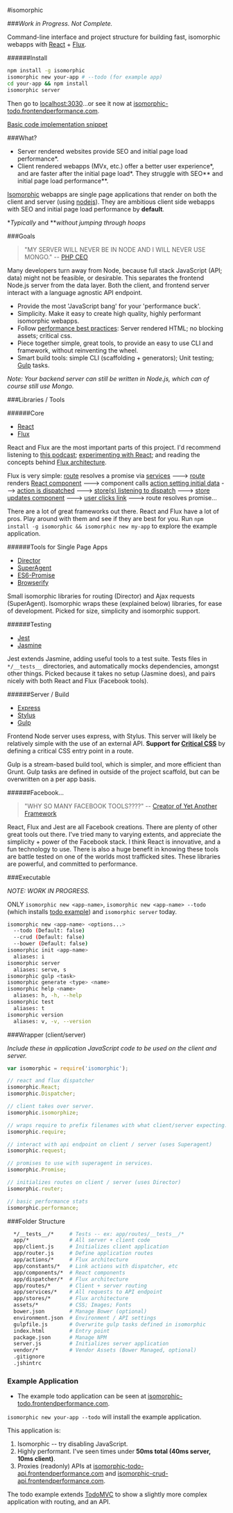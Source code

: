 #isomorphic

###_Work in Progress. Not Complete._

Command-line interface and project structure for building fast, isomorphic webapps with [React](http://facebook.github.io/react/) + [Flux](http://facebook.github.io/flux/).

######Install
```sh
npm install -g isomorphic
isomorphic new your-app # --todo (for example app)
cd your-app && npm install
isomorphic server
```
Then go to [localhost:3030](http://localhost:3030)...or see it now at [isomorphic-todo.frontendperformance.com](http://isomorphic-todo.frontendperformance.com).

[Basic code implementation snippet](https://github.com/frontendperformance/isomorphic/wiki/Basic-Implementation
)

###What?

- Server rendered websites provide SEO and initial page load performance\*.
- Client rendered webapps (MVx, etc.) offer a better user experience\*, and are faster after the initial page load\*. They struggle with SEO\*\* and initial page load performance\*\*.

[Isomorphic](http://nerds.airbnb.com/isomorphic-javascript-future-web-apps/) webapps are single page applications that render on both the client and server (using [nodejs](http://nodejs.org/)). They are ambitious client side webapps with SEO and initial page load performance by **default**.

\*_Typically_ and \*\*_without jumping through hoops_

###Goals

> "MY SERVER WILL NEVER BE IN NODE AND I WILL NEVER USE MONGO." -- [PHP CEO](https://twitter.com/PHP_CEO)

Many developers turn away from Node, because full stack JavaScript (API; data) might not be feasible, or desirable. This separates the frontend Node.js server from the data layer. Both the client, and frontend server interact with a language agnostic API endpoint.

- Provide the most 'JavaScript bang' for your 'performance buck'.
- Simplicity. Make it easy to create high quality, highly performant isomorphic webapps.
- Follow [performance best practices](https://developers.google.com/speed/docs/best-practices/rules_intro): Server rendered HTML; no blocking assets; critical css.
- Piece together simple, great tools, to provide an easy to use CLI and framework, without reinventing the wheel.
- Smart build tools: simple CLI (scaffolding + generators); Unit testing; [Gulp](http://gulpjs.com/) tasks.

*Note: Your backend server can still be written in Node.js, which can of course still use Mongo.*

###Libraries / Tools

######Core

- [React](http://facebook.github.io/react/)
- [Flux](http://facebook.github.io/flux/)

React and Flux are the most important parts of this project. I'd recommend listening to [this podcast](http://javascriptjabber.com/073-jsj-react-with-pete-hunt-and-jordan-walke/); [experimenting with React](http://facebook.github.io/react/); and reading the concepts behind [Flux architecture](http://facebook.github.io/react/docs/flux-overview.html).

Flux is very simple: [route](https://github.com/frontendperformance/isomorphic/blob/master/blueprint/app/routes/index.js#L6) resolves a promise via [services](https://github.com/frontendperformance/isomorphic/blob/master/blueprint/app/services/todo-list-service.js#L2) ---> [route](https://github.com/frontendperformance/isomorphic/blob/master/blueprint/app/routes/index.js#L5) renders [React component](https://github.com/frontendperformance/isomorphic/blob/master/blueprint/app/components/index.jsx#L57) ---> component calls [action setting initial data](https://github.com/frontendperformance/isomorphic/blob/master/blueprint/app/components/index.jsx#L36) ---> [action is dispatched](https://github.com/frontendperformance/isomorphic/blob/master/blueprint/app/actions/todo-list-actions.js#L23) ---> [store(s) listening to dispatch](https://github.com/frontendperformance/isomorphic/blob/master/blueprint/app/stores/todo-list-store.js#L43) ---> [store updates component](https://github.com/frontendperformance/isomorphic/blob/master/blueprint/app/stores/todo-list-store.js#L22) ---> [user clicks link](https://github.com/frontendperformance/isomorphic/blob/master/blueprint/app/components/index.jsx#L64) ---> route resolves promise...

There are a lot of great frameworks out there. React and Flux have a lot of pros. Play around with them and see if they are best for you. Run `npm install -g isomorphic && isomorphic new my-app` to explore the example application.

######Tools for Single Page Apps

- [Director](https://github.com/flatiron/director)
- [SuperAgent](https://github.com/visionmedia/superagent)
- [ES6-Promise](https://github.com/jakearchibald/es6-promise)
- [Browserify](https://github.com/substack/node-browserify)

Small isomorphic libraries for routing (Director) and Ajax requests (SuperAgent). Isomorphic wraps these (explained below) libraries, for ease of development. Picked for size, simplicity and isomorphic support.

######Testing

- [Jest](http://facebook.github.io/jest/)
- [Jasmine](http://jasmine.github.io/)

Jest extends Jasmine, adding useful tools to a test suite. Tests files in `*/__tests__` directories, and automatically mocks dependencies, amongst other things. Picked because it takes no setup (Jasmine does), and pairs nicely with both React and Flux (Facebook tools).

######Server / Build

- [Express](http://expressjs.com/)
- [Stylus](http://learnboost.github.io/stylus/)
- [Gulp](http://gulpjs.com/)

Frontend Node server uses express, with Stylus. This server will likely be relatively simple with the use of an external API. **Support for [Critical CSS](https://developers.google.com/speed/pagespeed/service/PrioritizeCriticalCss)** by defining a critical CSS entry point in a route.

Gulp is a stream-based build tool, which is simpler, and more efficient than Grunt. Gulp tasks are defined in outside of the project scaffold, but can be overwritten on a per app basis.

######Facebook...
> "WHY SO MANY FACEBOOK TOOLS????" -- [Creator of Yet Another Framework](http://blog.tastejs.com/yet-another-framework-syndrome-yafs)

React, Flux and Jest are all Facebook creations. There are plenty of other great tools out there. I've tried many to varying extents, and appreciate the simplicity + power of the Facebook stack. I think React is innovative, and a fun technology to use. There is also a huge benefit in knowing these tools are battle tested on one of the worlds most trafficked sites. These libraries are powerful, and committed to performance.

###Executable

*NOTE: WORK IN PROGRESS.*

ONLY `isomorphic new <app-name>`, `isomorphic new <app-name> --todo` (which installs [todo example](http://isomorphic-todo.frontendperformance.com/)) and `isomorphic server` today.

```sh
isomorphic new <app-name> <options...>
  --todo (Default: false)
  --crud (Default: false)
  --bower (Default: false)
isomorphic init <app-name>
  aliases: i
isomorphic server
  aliases: serve, s
isomorphic gulp <task>
isomorphic generate <type> <name>
isomorphic help <name>
  aliases: h, -h, --help
isomorphic test
  aliases: t
isomorphic version
  aliases: v, -v, --version
```

###Wrapper (client/server)

*Include these in application JavaScript code to be used on the client and server.*

```javascript
var isomorphic = require('isomorphic');

// react and flux dispatcher
isomorphic.React;
isomorphic.Dispatcher;

// client takes over server.
isomorphic.isomorphize;

// wraps require to prefix filenames with what client/server expecting.
isomorphic.require;

// interact with api endpoint on client / server (uses Superagent)
isomorphic.request;

// promises to use with superagent in services.
isomorphic.Promise;

// initializes routes on client / server (uses Director)
isomorphic.router;

// basic performance stats
isomorphic.performance;
```

###Folder Structure

```sh
  */__tests__/*     # Tests -- ex: app/routes/__tests__/*
  app/*             # All server + client code
  app/client.js     # Initializes client application
  app/router.js     # Define application routes
  app/actions/*     # Flux architecture
  app/constants/*   # Link actions with dispatcher, etc
  app/components/*  # React components
  app/dispatcher/*  # Flux architecture
  app/routes/*      # Client + server routing
  app/services/*    # All requests to API endpoint
  app/stores/*      # Flux architecture
  assets/*          # CSS; Images; Fonts
  bower.json        # Manage Bower (optional)
  environment.json  # Environment / API settings
  gulpfile.js       # Overwrite gulp tasks defined in isomorphic
  index.html        # Entry point
  package.json      # Manage NPM
  server.js         # Initializes server application
  vendor/*          # Vendor Assets (Bower Managed, optional)
  .gitignore
  .jshintrc
```

### Example Application

- The example todo application can be seen at [isomorphic-todo.frontendperformance.com](http://isomorphic-todo.frontendperformance.com).

`isomorphic new your-app --todo` will install the example application.

This application is:

1. Isomorphic -- try disabling JavaScript.
2. Highly performant. I've seen times under **50ms total (40ms server, 10ms client)**.
3. Proxies (readonly) APIs at [isomorphic-todo-api.frontendperformance.com](http://isomorphic-todo-api.frontendperformance.com) and [isomorphic-crud-api.frontendperformance.com](http://isomorphic-crud-api.frontendperformance.com).

The todo example extends [TodoMVC](http://todomvc.com/architecture-examples/react/) to show a slightly more complex application with routing, and an API.
